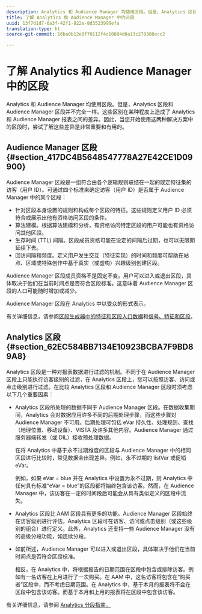 ```yaml
---
description: Analytics 和 Audience Manager 均使用区段。但是，Analytics 区段和 Audience Manager 区段并不完全一样。这些区别在某种程度上造成了 Analytics 和 Audience Manager 报表之间的差异。因此，当您开始使用这两种解决方案中的区段时，尝试了解这些差异是非常重要和有用的。
title: 了解 Analytics 和 Audience Manager 中的区段
uuid: 13f7d1d7-6a3f-42f1-822e-8d3523999efa
translation-type: ht
source-git-commit: 16ba0b12e0f70112f4c10804d0a13c278388ecc2

---
```



# 了解 Analytics 和 Audience Manager 中的区段

Analytics 和 Audience Manager 均使用区段。但是，Analytics 区段和 Audience Manager 区段并不完全一样。这些区别在某种程度上造成了 Analytics 和 Audience Manager 报表之间的差异。因此，当您开始使用这两种解决方案中的区段时，尝试了解这些差异是非常重要和有用的。

## Audience Manager 区段 {#section_417DC4B5648547778A27E42CE1D09900}

Audience Manager 区段是一组符合由各个逻辑规则联结在一起的既定特征集的访客（用户 ID）。可通过四个标准来确定访客（用户 ID）是否属于 Audience Manager 中的某个区段：

* 针对区段本身设置的规则和构成每个区段的特征。这些规则定义用户 ID 必须符合或展示出他有资格访问区段的条件。
* 算法建模。根据算法建模和分析，有资格访问特定区段的用户可能也有资格访问其他区段。
* 生存时间 (TTL) 间隔。区段成员资格可能在设定的间隔后过期，也可以无限期延续下去。
* 回访间隔和频度。定义用户发生交互（特征实现）的时间和频度可帮助在站点、区域或特殊创作中基于真实（或虚构）兴趣级别创建区段。

Audience Manager 区段成员资格不是固定不变。用户可以进入或退出区段，具体取决于他们在当前时间点是否符合区段标准。这意味着 Audience Manager 区段的人口可能随时增加或减少。

Audience Manager 区段在 Analytics 中以受众的形式表示。

有关详细信息，请参阅[区段生成器中的特征和区段人口数据](https://marketing.adobe.com/resources/help/en_US/aam/segment-builder-data.html)和[信号、特征和区段](https://marketing.adobe.com/resources/help/en_US/aam/c_signal_trait_segment.html)。

## Analytics 区段 {#section_62EC584BB7134E10923BCBA7F9BD89A8}

Analytics 区段是一种对报表数据进行过滤的机制。不同于在 Audience Manager 区段上只能执行访客级别的过滤，在 Analytics 区段上，您可以按照访客、访问或点击级别进行过滤。在比较 Analytics 区段和 Audience Manager 区段时须考虑以下几个重要因素：

* Analytics 区段所处理的数据不同于 Audience Manager 区段。在数据收集期间，Analytics 会对数据应用许多不同的后期处理步骤，而这些步骤对 Audience Manager 不可用。后期处理可包括 eVar 持久性、处理规则、查找（地理位置、移动设备）、VISTA 及许多其他内容。Audience Manager 通过服务器端转发（或 DIL）接收预处理数据。

   在将 Analytics 中基于永不过期维度的区段与 Audience Manager 中的相同区段进行比较时，常见数据会出现差异。例如，永不过期的 listVar 或促销 eVar。

   例如，如果 eVar = blue 并在 Analytics 中设置为永不过期，则 Analytics 中任何具有标准“eVar = blue”的区段都将始终包含该访客。然而，在 Audience Manager 中，该访客在一定的时间段后可能会从具有类似定义的区段中流失。

* Analytics 区段比 AAM 区段具有更多的功能。Audience Manager 区段始终在访客级别进行评估。Analytics 区段可在访客、访问或点击级别（或这些级别的组合）进行定义。此外，Analytics 还支持一些 Audience Manager 没有的高级分段功能，如连续分段。
* 如前所述，Audience Manager 可以进入或退出区段，具体取决于他们在当前时间点是否符合区段标准。

   相反，在 Analytics 中，将根据报告的日期范围在区段中包含或排除访客。例如有一名访客在上月进行了一次购买。在 AAM 中，这名访客将包含在“购买者”区段中，而不考虑日期范围。在 Analytics 中，基于本月的报表将不会在区段中包含该访客。而基于本月和上月的报表将在区段中包含该访客。

有关详细信息，请参阅 [Analytics 分段指南。](https://marketing.adobe.com/resources/help/zh_CN/analytics/segment/)
